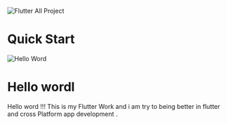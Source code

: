 
![Flutter All Project ](https://cdn.prod.website-files.com/5f841209f4e71b2d70034471/60bb4a2e143f632da3e56aea_Flutter%20app%20development%20(2).png)

# Quick Start 

![Hello Word ](<img hight="100" width="300" src="https://steemitimages.com/DQmbaedeTrFuED61jDHAqmZRv2VeX3tWA6pyBi4zoR5T26o/helloworld.gif"/>)

<h1>Hello wordl</h1>
Hello word !!! This is my Flutter Work and i am try to being better in flutter and cross Platform app development .  
